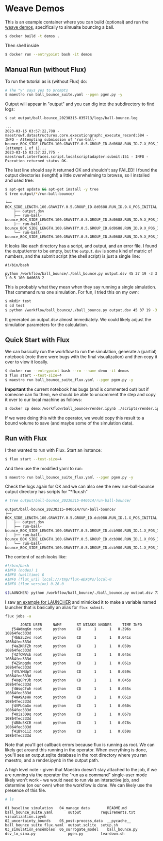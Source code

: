 # Weave Demos

This is an example container where you can build (optional) and run
the [weave demos](https://github.com/LLNL/weave-demos), specifically
to simualte bouncing a ball.

```bash
$ docker build -t demos .
```

Then shell inside

```bash
$ docker run --entrypoint bash -it demos 
```

## Manual Run (without Flux)

To run the tutorial as is (without Flux) do:

```bash
# The "y" says yes to prompts
$ maestro run ball_bounce_suite.yaml --pgen pgen.py -y
```

Output will appear in "output" and you can dig into the subdirectory to find logs:

```bash
$ cat output/ball-bounce_20230315-035713/logs/ball-bounce.log 
```
```console
...
2023-03-15 03:57:22,708 - maestrowf.datastructures.core.executiongraph:_execute_record:584 - INFO - Attempting submission of 'run-ball-bounce_BOX_SIDE_LENGTH.100.GRAVITY.0.5.GROUP_ID.8d0688.RUN_ID.7.X_POS_INITIAL.45.X_VEL_INITIAL.-2.Y_POS_INITIAL.37.Y_VEL_INITIAL.8.Z_POS_INITIAL.19.Z_VEL_INITIAL.-1' (attempt 1 of 1)...
2023-03-15 03:57:22,775 - maestrowf.interfaces.script.localscriptadapter:submit:151 - INFO - Execution returned status OK.
```
The last line should say it returned OK and shouldn't say FAILED! I found the output directories (length!) a little overwhelming to browse, so I installed and used tree:

```bash
$ apt-get update && apt-get install -y tree
$ tree output/*/run-ball-bounce/
```
```console
└── BOX_SIDE_LENGTH.100.GRAVITY.0.5.GROUP_ID.8d0688.RUN_ID.9.X_POS_INITIAL.45.X_VEL_INITIAL.7.Y_POS_INITIAL.37.Y_VEL_INITIAL.-6.Z_POS_INITIAL.19.Z_VEL_INITIAL.-2
    ├── output.dsv
    ├── run-ball-bounce_BOX_SIDE_LENGTH.100.GRAVITY.0.5.GROUP_ID.8d0688.RUN_ID.9.X_POS_INITIAL.45.X_VEL_INITIAL.7.Y_POS_INITIAL.37.Y_VEL_INITIAL.-6.Z_POS_INITIAL.19.Z_VEL_INITIAL.-2.33.err
    ├── run-ball-bounce_BOX_SIDE_LENGTH.100.GRAVITY.0.5.GROUP_ID.8d0688.RUN_ID.9.X_POS_INITIAL.45.X_VEL_INITIAL.7.Y_POS_INITIAL.37.Y_VEL_INITIAL.-6.Z_POS_INITIAL.19.Z_VEL_INITIAL.-2.33.out
    └── run-ball-bounce_BOX_SIDE_LENGTH.100.GRAVITY.0.5.GROUP_ID.8d0688.RUN_ID.9.X_POS_INITIAL.45.X_VEL_INITIAL.7.Y_POS_INITIAL.37.Y_VEL_INITIAL.-6.Z_POS_INITIAL.19.Z_VEL_INITIAL.-2.sh
```
It looks like each directory has a script, and output, and an error file. I found the output/error to be empty, but the `output.dsv` is some kind of matric of numbers, and the submit script
(the shell script) is just a single line:

```
#!/bin/bash

python /workflow/ball_bounce/./ball_bounce.py output.dsv 45 37 19 -3 3 1 0.5 100 8d0688 2
```

This is probably what they mean when they say running a single simulation. That command runs one simulation. For
fun, I tried this on my own:

```bash
$ mkdir test
$ cd test
$ python /workflow/ball_bounce/./ball_bounce.py output.dsv 45 37 19 -3 3 1 0.5 100 8d0688 2
```

It generated an output.dsv almost immediately. We could likely adjust the simulation parameters for the calculation.

## Quick Start with Flux

We can basically run the workflow to run the simulation, generate a (partial) notebook (note there were bugs with the
final visualization) and then copy it over to view it locally.

```bash
$ docker run --entrypoint bash --rm --name demo -it demos 
$ flux start --test-size=4
$ maestro run ball_bounce_suite_flux.yaml --pgen pgen.py -y
```

**Important** the current notebook has bugs (and is commented out) but if someone can fix them,
we should be able to uncomment the step and copy it over to our local machine as follows:

```bash
$ docker cp demo:/workflow/ball_bounce/render.ipynb ./scripts/render.ipynb
```

If we were doing this with the operator, we would copy this result to a bound volume to save (and maybe some of the simulation data).

## Run with Flux

I then wanted to run with Flux. Start an instance:

```bash
$ flux start --test-size=4
```

And then use the modified yaml to run:

```bash
$ maestro run ball_bounce_suite_flux.yaml --pgen pgen.py -y
```

Check the logs again for OK and we can also see the new run-ball-bounce output directory has scripts for "*flux.sh"

```bash
# tree output/ball-bounce_20230315-040614/run-ball-bounce/
```
```console
output/ball-bounce_20230315-040614/run-ball-bounce/
├── BOX_SIDE_LENGTH.100.GRAVITY.0.5.GROUP_ID.dcb980.RUN_ID.1.X_POS_INITIAL.73.X_VEL_INITIAL.4.Y_POS_INITIAL.48.Y_VEL_INITIAL.-8.Z_POS_INITIAL.11.Z_VEL_INITIAL.-5
│   ├── output.dsv
│   ├── run-ball-bounce_BOX_SIDE_LENGTH.100.GRAVITY.0.5.GROUP_ID.dcb980.RUN_ID.1.X_POS_INITIAL.73.X_VEL_INITIAL.4.Y_POS_INITIAL.48.Y_VEL_INITIAL.-8.Z_POS_INITIAL.11.Z_VEL_INITIAL.-5.461.err
│   ├── run-ball-bounce_BOX_SIDE_LENGTH.100.GRAVITY.0.5.GROUP_ID.dcb980.RUN_ID.1.X_POS_INITIAL.73.X_VEL_INITIAL.4.Y_POS_INITIAL.48.Y_VEL_INITIAL.-8.Z_POS_INITIAL.11.Z_VEL_INITIAL.-5.461.out
│   └── run-ball-bounce_BOX_SIDE_LENGTH.100.GRAVITY.0.5.GROUP_ID.dcb980.RUN_ID.1.X_POS_INITIAL.73.X_VEL_INITIAL.4.Y_POS_INITIAL.48.Y_VEL_INITIAL.-8.Z_POS_INITIAL.11.Z_VEL_INITIAL.-5.flux.sh
```

The content of each looks like:

```bash
#!/bin/bash
#INFO (nodes) 1
#INFO (walltime) 0
#INFO (flux_uri) local:///tmp/flux-eDXqPs/local-0
#INFO (flux version) 0.26.0

$(LAUNCHER) python /workflow/ball_bounce/./ball_bounce.py output.dsv 73 48 11 1 4 5 0.5 100 dcb980 9
```

I saw [an example for LAUNCHER](https://github.com/LLNL/maestrowf/blob/51056ccfe279495a329036597510d1489dd0c1b1/samples/lulesh/lulesh_sample1_unix_flux.yaml#L19)
and mimicked it to make a variable named launcher that is basically an alias for `flux submit`.

```bash
flux jobs -a
```
```console
       JOBID USER     NAME       ST NTASKS NNODES     TIME INFO
   ƒ54WdmqKm root     python     CD      1      1   0.396s 10864fec333d
   ƒ4bEzL2vs root     python     CD      1      1   0.041s 10864fec333d
   ƒ4aZKRFZh root     python     CD      1      1   0.059s 10864fec333d
   ƒ4ZfCWVxb root     python     CD      1      1   0.045s 10864fec333d
   ƒ4Z5npgdu root     python     CD      1      1   0.061s 10864fec333d
   ƒ4YLYMdpT root     python     CD      1      1   0.059s 10864fec333d
   ƒ4XqCPrJb root     python     CD      1      1   0.045s 10864fec333d
   ƒ4WsqCfuh root     python     CD      1      1   0.055s 10864fec333d
   ƒ4WA9AsHH root     python     CD      1      1   0.061s 10864fec333d
   ƒ4VPLGaGo root     python     CD      1      1   0.060s 10864fec333d
   ƒ4Uis3D9q root     python     CD      1      1   0.067s 10864fec333d
   ƒ4B8u3KCB root     python     CD      1      1   0.078s 10864fec333d
   ƒ41BYo11Z root     python     CD      1      1   0.059s 10864fec333d
```
Note that you'll get callback errors because flux is running as root. We can likely get around this running in the operator.
When everything is done, you'll see an output.sqlite database in the root directory where you ran maestro, and a render.ipynb
in the output path.

A high level note - given that Maestro doesn't stay attached to the job, if we are running via the operator the "run as a command" single-user
mode likely won't work - we would need to run via an interactive job, and determine (on our own) when the workflow is done.
We can likely use the presence of this file.

```bash
# ls
```
```console
01_baseline_simulation   04_manage_data        README.md       ball_bounce_suite.yaml       output         requirements.txt  visualization.ipynb
02_uncertainty_bounds    05_post-process_data  __pycache__     ball_bounce_suite_flux.yaml  output.sqlite  setup.sh
03_simulation_ensembles  06_surrogate_model    ball_bounce.py  dsv_to_sina.py               pgen.py        teardown.sh
```
